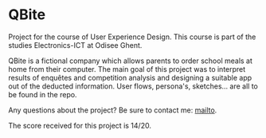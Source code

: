 # QBite
Project for the course of User Experience Design. This course is part of the studies Electronics-ICT at Odisee Ghent.

QBite is a fictional company which allows parents to order school meals at home from their computer.
The main goal of this project was to interpret results of enquêtes and competition analysis and designing a suitable app out of the deducted information.
User flows, persona's, sketches... are all to be found in the repo.

Any questions about the project? Be sure to contact me: [mailto](mailto:arthur.deblaere@hotmail.be).

The score received for this project is 14/20.
